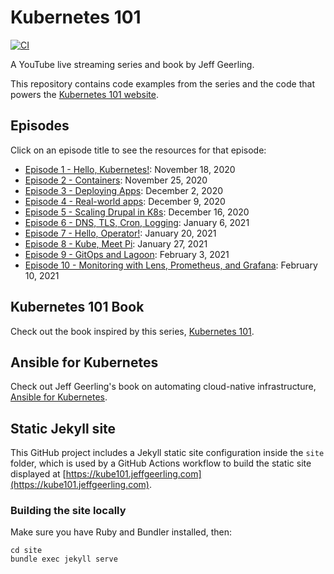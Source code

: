 # Kubernetes 101

[![CI](https://github.com/geerlingguy/kubernetes-101/workflows/CI/badge.svg?branch=master&event=push)](https://github.com/geerlingguy/kubernetes-101/actions?query=workflow%3ACI)

A YouTube live streaming series and book by Jeff Geerling.

This repository contains code examples from the series and the code that powers the [Kubernetes 101 website](https://kube101.jeffgeerling.com).

## Episodes

Click on an episode title to see the resources for that episode:

  - [Episode 1 - Hello, Kubernetes!](episode-01): November 18, 2020
  - [Episode 2 - Containers](episode-02): November 25, 2020
  - [Episode 3 - Deploying Apps](episode-03): December 2, 2020
  - [Episode 4 - Real-world apps](episode-04): December 9, 2020
  - [Episode 5 - Scaling Drupal in K8s](episode-05): December 16, 2020
  - [Episode 6 - DNS, TLS, Cron, Logging](episode-06): January 6, 2021
  - [Episode 7 - Hello, Operator!](episode-07): January 20, 2021
  - [Episode 8 - Kube, Meet Pi](episode-08): January 27, 2021
  - [Episode 9 - GitOps and Lagoon](episode-09): February 3, 2021
  - [Episode 10 - Monitoring with Lens, Prometheus, and Grafana](episode-10): February 10, 2021

## Kubernetes 101 Book

Check out the book inspired by this series, [Kubernetes 101](https://www.kubernetes101book.com).

## Ansible for Kubernetes

Check out Jeff Geerling's book on automating cloud-native infrastructure, [Ansible for Kubernetes](https://www.ansibleforkubernetes.com).

## Static Jekyll site

This GitHub project includes a Jekyll static site configuration inside the `site` folder, which is used by a GitHub Actions workflow to build the static site displayed at [https://kube101.jeffgeerling.com](https://kube101.jeffgeerling.com).

### Building the site locally

Make sure you have Ruby and Bundler installed, then:

    cd site
    bundle exec jekyll serve
